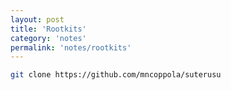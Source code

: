 ```yaml
---
layout: post
title: 'Rootkits'
category: 'notes'
permalink: 'notes/rootkits'
---
```


```bash
git clone https://github.com/mncoppola/suterusu
```
